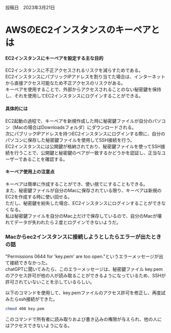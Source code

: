 投稿日　2023年3月21日
# AWSのEC2インスタンスのキーペアとは

#### EC2インスタンスにキーペアを設定する主な目的
EC2インスタンスに不正アクセスされるリスクを減らすためである。  
EC2インスタンスにパブリックIPアドレスを割り当てた場合は、インターネットから直接アクセス可能なため不正アクセスのリスクがある。   
キーペアを使用することで、外部からアクセスされることのない秘密鍵を保持し、それを使用してEC2インスタンスにログインすることができる。  
#### 具体的には
EC2起動の過程で、キーペアを新規作成した時に秘密鍵ファイルが自分のパソコン（Macの場合はDownloadsフォルダ）にダウンロードされる。  
次にパブリックIPアドレスを持つEC2インスタンスにログインする際に、自分のパソコンに保存した秘密鍵ファイルを使用してSSH接続を行う。  
EC2インスタンスには公開鍵が格納されており、秘密鍵ファイルを使ってSSH接続を行うことで、公開鍵と秘密鍵のペアが一致するかどうかを認証し、正当なユーザーであることを確認する。

#### キーペア使用上の注意点

キーペアは簡単に作成することができ、使い捨てにすることもできる。  
また、秘密鍵ファイルが自分のMacに保存されている限り、キーペアは新規のEC2を作成する時に使い回せる。  
ただし、秘密鍵を紛失した場合、EC2インスタンスにログインすることができなくなる。  
私は秘密鍵ファイルを自分のMac上だけで保存しているので、自分のMacが壊れてデータが失われたら２度とログインできないようだ。

### Macからec2インスタンスに接続しようとしたらエラーが出たときの話
"Permissions 0644 for 'key.pem' are too open."というエラーメッセージが出て接続できなかった。  
chatGPTに聞いてみたら、このエラーメッセージは、秘密鍵ファイル key.pem のアクセス許可が他の人が読み取ることができるようになっているため、SSHが許可されていないことを示しているらしい。  

以下のコマンドを使用して、key.pemファイルのアクセス許可を修正し、再度試みたらssh接続ができた。  

```bash
chmod 400 key.pem
```

このコマンドで所有者に読み取りおよび書き込みの権限が与えられ、他の人にはアクセスできないようになる。